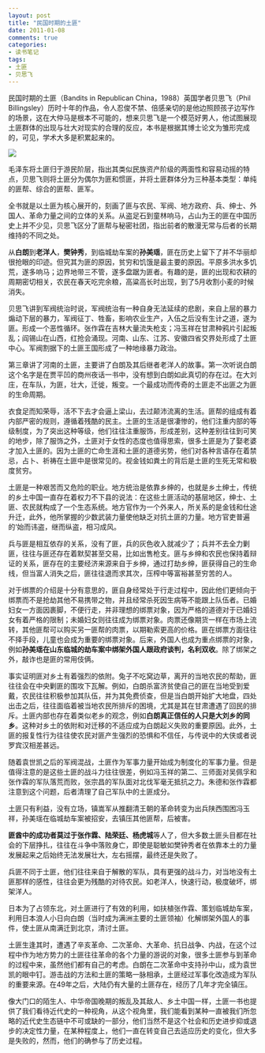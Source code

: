 ```yaml
---
layout: post
title: "民国时期的土匪"
date: 2011-01-08
comments: true
categories:
- 读书笔记
tags:
- 土匪
- 贝思飞
---
```


民国时期的土匪（Bandits in Republican China，1988）英国学者贝思飞（Phil Billingsley）历时十年的作品，令人忍俊不禁、倍感亲切的是他边照顾孩子边写作的场景，这在大仲马是根本不可能的，想来贝思飞是一个模范好男人，他试图展现土匪群体的出现与壮大对现实的合理的反应，本书是根据其博士论文为雏形完成的，可见，学术大多是积累起来的。

![](http://wenshi.dzwww.com/wenhuazhuanti/dzws/sdtf_1/zuixinbaodao/201301/W020130118360470713311.jpg)

毛泽东将土匪归于游民阶层，指出其类似民族资产阶级的两面性和容易动摇的特点，贝思飞则将土匪分为偶尔为匪和惯匪，并将土匪群体分为三种基本类型：单纯的匪帮、综合的匪帮、匪军。

全书就是以土匪为核心展开的，刻画了匪与农民、军阀、地方政府、兵、绅士、外国人、革命力量之间的立体的关系。从盗足石到童林响马，占山为王的匪在中国历史上并不少见，贝思飞区分了匪帮与秘密社团，指出前者的散漫无常与后者的长期维持的不同之处。

从**白朗**到**老洋人**，**樊钟秀**，到临城劫车案的**孙美瑶**，匪在历史上留下了并不华丽却很抢眼的印迹。但究其为匪的原因，贫穷和饥饿是最主要的原因。平原多洪水多饥荒，遂多响马；边界地带三不管，遂多盘踞为匪者。有趣的是，匪的出现和农耕的周期密切相关，农民在春天吃完余粮，高粱高长时出现，到了5月收割小麦的时候消失。

贝思飞讲到军阀统治时说，军阀统治有一种自身无法延续的悲剧，来自上层的暴力煽动下层的暴力，军阀征丁、牲畜，影响农业生产，入伍之后没有生计之道，遂为匪。形成一个恶性循环。张作霖在吉林大量流失枪支；冯玉祥在甘肃种鸦片引起叛乱；阎锡山在山西，红抢会涌现。河南、山东、江苏、安徽四省交界处形成了土匪中心。军阀割据下的土匪王国形成了一种地缘暴力政治。

第三章讲了河南的土匪，主要讲了白朗及其后继者老洋人的故事。第一次听说白朗这个名字是在贾平凹的商州夜话一书中，没有想到白朗如此真切的存在过。在大刘庄，在车队，为匪，壮大，迁徙，叛变。一个最成功而传奇的土匪走不出匪之为匪的生命周期。

衣食足而知荣辱，活不下去才会逼上梁山，去过颠沛流离的生活。匪帮的组成有着内部严密的规则，遵循着残酷的民主。土匪的生活是很凄惨的，他们注重内部的等级制度，为了突出这种等级，他们往往注重服饰，形成差别，这种差别往往到可笑的地步，除了服饰之外，土匪对于女性的态度也值得思索，很多土匪是为了娶老婆才加入土匪的。因为土匪的亡命生涯和土匪的道德劣势，他们对各种言语存在着禁忌，占卜、祈祷在土匪中是很常见的。视金钱如粪土的背后是土匪的生死无常和极度贫穷。

土匪是一种艰苦而又危险的职业。地方统治是依靠乡绅的，也就是乡土绅士，传统 的乡土中国一直存在着权力不下县的说法：在这些土匪活动的基层地区，绅士、土匪、农民就构成了一个生态系统。地方官作为一个外来人，所关系的是金钱和仕途升迁，此外，他所掌握的少数武装力量使他缺乏对抗土匪的力量。地方官吏普遍的‘始而讳盗，继而纵盗，相习成风。

兵与匪是相互依存的关系，没有了匪，兵的灰色收入就减少了；兵并不去全力剿匪，往往与匪还存在着默契甚至交易，比如出售枪支。匪与乡绅和农民也保持着辩证的关系，匪存在的主要经济来源来自于乡绅，通过打劫乡绅，匪获得自己的生命线，但当富人消失之后，匪往往退而求其次，压榨中等富裕甚至穷苦的人。

对于绑票的介绍是十分有意思的，匪自身经常处于行走过程中，因此他们更倾向于绑票而不是抢劫其他不易携带之物，并且经常杀死因生病等不能跟上队伍者。已婚妇女一方面因裹脚，不便行走，并非理想的绑票对象，因为严格的道德对于已婚妇女有着严格的限制；未婚妇女则往往成为绑票对象。肉票还像期货一样在市场上流转，其他匪帮可以购买另一匪帮的肉票，以期勒索更高的价格。匪在绑票方面往往不择手段，儿童也会成为重要的绑票对象。后来，外国人也成为重点绑票的对象，例如**孙美瑶在山东临城的劫车案中绑架外国人跟政府谈判，名利双收**。除了绑架之外，敲诈也是匪的常用伎俩。

事实证明匪对乡土有着强烈的依附。兔子不吃窝边草，离开的当地农民的帮助，匪往往会在中央剿匪的围攻下瓦解。例如，白朗杀富济贫使自己的匪在当地受到爱戴，农民往往积极参加其队伍，并为其免费侦查，但是当白朗开始扩大地盘，四处出击之后，往往面临着被当地农民所排斥的困境，尤其是其在甘肃遭遇了回民的排斥。土匪内部也存在着类似老乡的观念，例如**白朗真正信任的人只是大刘乡的同乡**。这种对乡土的依附和对迁移的不适应成为白朗起义失败的重要原因。此外，土匪的报复性行为往往使农民对匪产生强烈的恐惧和不信任，与传说中的大侠或者说罗宾汉相差甚远。

随着袁世凯之后的军阀混战，土匪作为军事力量开始成为制度化的军事力量。但是值得注意的是这些土匪的战斗力往往很差，例如冯玉祥的第二、三师面对吴佩孚和张作霖的军队落荒而败，张宗昌的军队面对北伐军毫无抵抗之力。朱德和张作霖都注意到这个问题，后者清理了自己军队中的土匪成分。

土匪只有利益，没有立场，镇嵩军从推翻清王朝的革命转变为出兵陕西围困冯玉祥，孙美瑶在临城劫车案被招安，去镇压其他匪帮，后被害。

**匪酋中的成功者莫过于张作霖、陆荣廷、杨虎城**等人了，但大多数土匪头目都在社会的下层挣扎，往往在斗争中落败身亡，即使是聪敏如樊钟秀者在依靠本土的力量发展起来之后始终无法发展壮大，左右摇摆，最终还是失败了。

兵匪不同于土匪，他们往往来自于解散的军队，具有更强的战斗力，对当地没有土匪那样的感性，往往会更为残酷的对待农民。如老洋人，快速行动，极度破坏，绑架洋人。

日本为了占领东北，对土匪进行了有效的利用，如扶植张作霖、策划临城劫车案，利用日本浪人小日向白朗（当时成为满洲主要的土匪领袖）化解绑架外国人的事件，使土匪从南满迁到北京，清讨土匪。

土匪生逢其时，遭遇了辛亥革命、二次革命、大革命、抗日战争、内战，在这个过程中作为地方势力的土匪往往革命的各个力量的游说的对象，很多土匪参与到革命的过程中来，虽然他们都有自己的考虑。白朗在二次革命中支持孙中山，成为袁世凯的眼中钉。游击战的方法和土匪的策略一脉相承，土匪经过军事化改造成为军队的重要来源。在49年之后，大陆仍有大量的土匪存在，经历了几年才完全镇压。

像大门口的陌生人、中华帝国晚期的叛乱及其敌人、乡土中国一样，土匪一书也提供了我们看待近代史的一种视角，从这个视角里，我们能看到某种一直被我们所忽略的近代史生态链中不可或缺的一部分，他们当然不是这个社会和历史进步抑或退步的决定性力量，在某种程度上，他们一直在转变自己去适应历史的变化，但大多是失败的，然而，他们的确参与了历史过程。
　　
